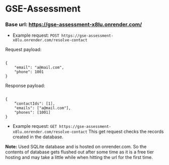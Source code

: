 # GSE-Assessment
  
### Base url: https://gse-assessment-x8lu.onrender.com/

  - Example request: `POST https://gse-assessment-x8lu.onrender.com/resolve-contact`

Request payload:
```

{
	"email": "a@mail.com",
	"phone": 1001
}

```
Response payload:
```

{
	“contactIds": [1],
	"emails": ["a@mail.com"],
	"phones": [1001]
}

```
- Example request: `GET https://gse-assessment-x8lu.onrender.com/resolve-contact`
	This get request checks the records created in the database.


**Note:** Used SQLite database and is hosted on onrender.com. So the contents of database gets flushed out after some time as it is a free tier hosting and may take a little while when hitting the url for the first time.